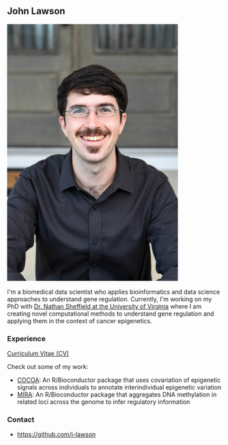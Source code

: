 ## John Lawson

<img src="./photos/john_main.jpg" width="400" height="600" />


I'm a biomedical data scientist who applies bioinformatics and data science approaches to understand gene regulation. Currently, I'm working on my PhD with [Dr. Nathan Sheffield at the University of Virginia](http://databio.org/) where I am creating novel computational methods to understand gene regulation and applying them in the context of cancer epigenetics.

### Experience

[Curriculum Vitae (CV)](./docs/Lawson_CV_website.pdf)

Check out some of my work:

- [COCOA](http://bioconductor.org/packages/release/bioc/html/COCOA.html): An R/Bioconductor package that uses covariation of epigenetic signals across individuals to annotate interindividual epigenetic variation
- [MIRA](http://bioconductor.org/packages/release/bioc/html/MIRA.html): An R/Bioconductor package that aggregates DNA methylation in related loci across the genome to infer regulatory information

### Contact

- https://github.com/j-lawson

